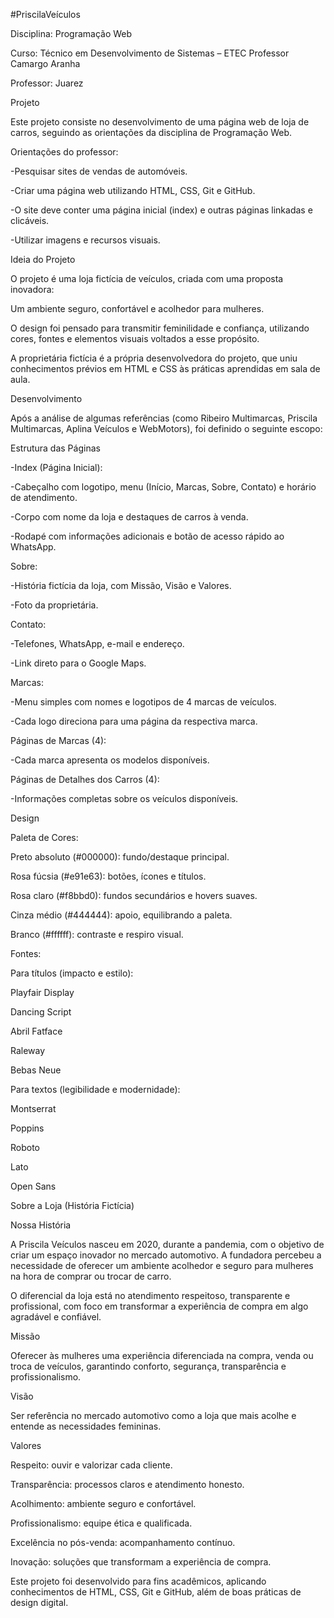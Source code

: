 #PriscilaVeículos 

  

Disciplina: Programação Web 

Curso: Técnico em Desenvolvimento de Sistemas – ETEC Professor Camargo Aranha 

Professor: Juarez 

  

Projeto 

  

Este projeto consiste no desenvolvimento de uma página web de loja de carros, seguindo as orientações da disciplina de Programação Web. 

  

Orientações do professor: 

  

-Pesquisar sites de vendas de automóveis. 

  

-Criar uma página web utilizando HTML, CSS, Git e GitHub. 

  

-O site deve conter uma página inicial (index) e outras páginas linkadas e clicáveis. 

  

-Utilizar imagens e recursos visuais. 

  

Ideia do Projeto 

  

O projeto é uma loja fictícia de veículos, criada com uma proposta inovadora: 

  

Um ambiente seguro, confortável e acolhedor para mulheres. 

  

O design foi pensado para transmitir feminilidade e confiança, utilizando cores, fontes e elementos visuais voltados a esse propósito. 

  

A proprietária fictícia é a própria desenvolvedora do projeto, que uniu conhecimentos prévios em HTML e CSS às práticas aprendidas em sala de aula. 

  

Desenvolvimento 

  

Após a análise de algumas referências (como Ribeiro Multimarcas, Priscila Multimarcas, Aplina Veículos e WebMotors), foi definido o seguinte escopo: 

  

Estrutura das Páginas 

  

-Index (Página Inicial): 

  

-Cabeçalho com logotipo, menu (Início, Marcas, Sobre, Contato) e horário de atendimento. 

  

-Corpo com nome da loja e destaques de carros à venda. 

  

-Rodapé com informações adicionais e botão de acesso rápido ao WhatsApp. 

  

Sobre: 

  

-História fictícia da loja, com Missão, Visão e Valores. 

-Foto da proprietária. 

  

Contato: 

  

-Telefones, WhatsApp, e-mail e endereço. 

  

-Link direto para o Google Maps. 

  

Marcas: 

  

-Menu simples com nomes e logotipos de 4 marcas de veículos. 

  

-Cada logo direciona para uma página da respectiva marca. 

  

Páginas de Marcas (4): 

  

-Cada marca apresenta os modelos disponíveis. 

  

Páginas de Detalhes dos Carros (4): 

  

-Informações completas sobre os veículos disponíveis. 

  

Design 

Paleta de Cores: 

  

Preto absoluto (#000000): fundo/destaque principal. 

  

Rosa fúcsia (#e91e63): botões, ícones e títulos. 

  

Rosa claro (#f8bbd0): fundos secundários e hovers suaves. 

  

Cinza médio (#444444): apoio, equilibrando a paleta. 

  

Branco (#ffffff): contraste e respiro visual. 

  

Fontes: 

  

Para títulos (impacto e estilo): 

  

Playfair Display 

  

Dancing Script 

  

Abril Fatface 

  

Raleway 

  

Bebas Neue 

  

Para textos (legibilidade e modernidade): 

  

Montserrat 

  

Poppins 

  

Roboto 

  

Lato 

  

Open Sans 

  

Sobre a Loja (História Fictícia) 

  

Nossa História 

  

A Priscila Veículos nasceu em 2020, durante a pandemia, com o objetivo de criar um espaço inovador no mercado automotivo. A fundadora percebeu a necessidade de oferecer um ambiente acolhedor e seguro para mulheres na hora de comprar ou trocar de carro. 

  

O diferencial da loja está no atendimento respeitoso, transparente e profissional, com foco em transformar a experiência de compra em algo agradável e confiável. 

  

Missão 

  

Oferecer às mulheres uma experiência diferenciada na compra, venda ou troca de veículos, garantindo conforto, segurança, transparência e profissionalismo. 

Visão 

  

Ser referência no mercado automotivo como a loja que mais acolhe e entende as necessidades femininas. 

Valores 

  

Respeito: ouvir e valorizar cada cliente. 

  

Transparência: processos claros e atendimento honesto. 

  

Acolhimento: ambiente seguro e confortável. 

  

Profissionalismo: equipe ética e qualificada. 

  

Excelência no pós-venda: acompanhamento contínuo. 

  

Inovação: soluções que transformam a experiência de compra. 

  

 Este projeto foi desenvolvido para fins acadêmicos, aplicando conhecimentos de HTML, CSS, Git e GitHub, além de boas práticas de design digital. 

 
